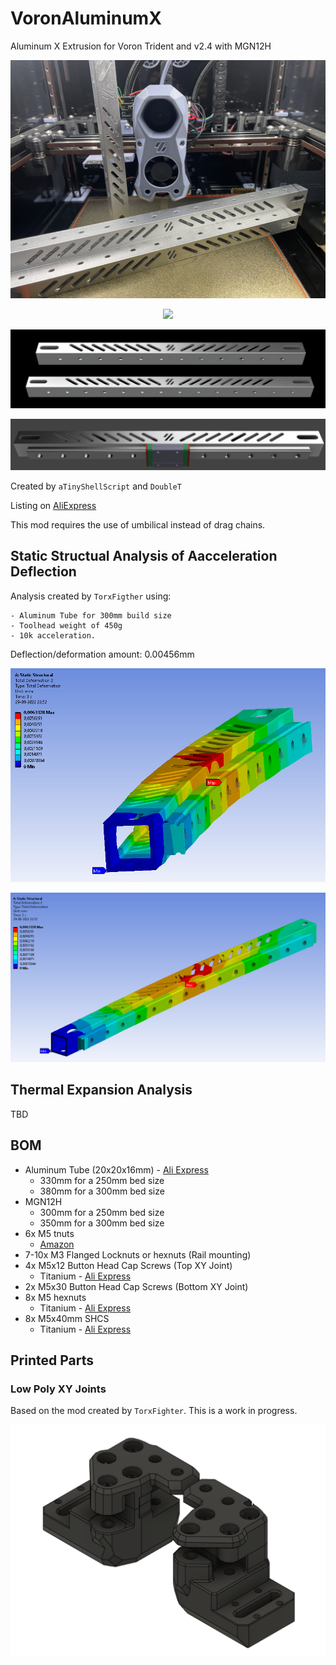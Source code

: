 # VoronAluminumX

Aluminum X Extrusion for Voron Trident and v2.4 with MGN12H

<p align="center">
  <img src="images/tubes.png">
</p>

<p align="center">
  <img src="images/tubes1.jpeg">
</p>


<p align="center">
  <img src="images/image1.png">
</p>


<p align="center">
  <img src="images/image2.png">
</p>


Created by `aTinyShellScript` and `DoubleT`

Listing on [AliExpress](https://www.aliexpress.com/item/1005004121247823.html)

This mod requires the use of umbilical instead of drag chains.


## Static Structual Analysis of Aacceleration Deflection

Analysis created by `TorxFigther` using:

```
- Aluminum Tube for 300mm build size
- Toolhead weight of 450g
- 10k acceleration.
```

Deflection/deformation amount: 0.00456mm

<p align="center">
  <img src="images/deformation1.png">
</p>

<p align="center">
  <img src="images/deformation2.png">
</p>

## Thermal Expansion Analysis

TBD


## BOM

- Aluminum Tube (20x20x16mm) - [Ali Express](https://www.aliexpress.com/item/1005004121247823.html) 
    - 330mm for a 250mm bed size
    - 380mm for a 300mm bed size
- MGN12H
    - 300mm for a 250mm bed size
    - 350mm for a 300mm bed size
- 6x M5 tnuts
    - [Amazon](https://www.amazon.com/gp/product/B07FPLZXTF)
- 7-10x M3 Flanged Locknuts or hexnuts (Rail mounting)
- 4x M5x12 Button Head Cap Screws (Top XY Joint)
    - Titanium - [Ali Express](https://www.aliexpress.com/item/4000389824742.html)
- 2x M5x30 Button Head Cap Screws (Bottom XY Joint)
- 8x M5 hexnuts
    - Titanium - [Ali Express](https://www.aliexpress.com/item/4000184619832.html)
- 8x M5x40mm SHCS
    - Titanium - [Ali Express](https://www.aliexpress.com/item/2255800962752030.html)


## Printed Parts

### Low Poly XY Joints

Based on the mod created by `TorxFighter`. This is a work in progress.

<p align="center">
  <img src="images/low_poly_xy_joints.png">
</p>

